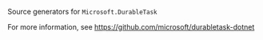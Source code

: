 Source generators for `Microsoft.DurableTask`

For more information, see https://github.com/microsoft/durabletask-dotnet